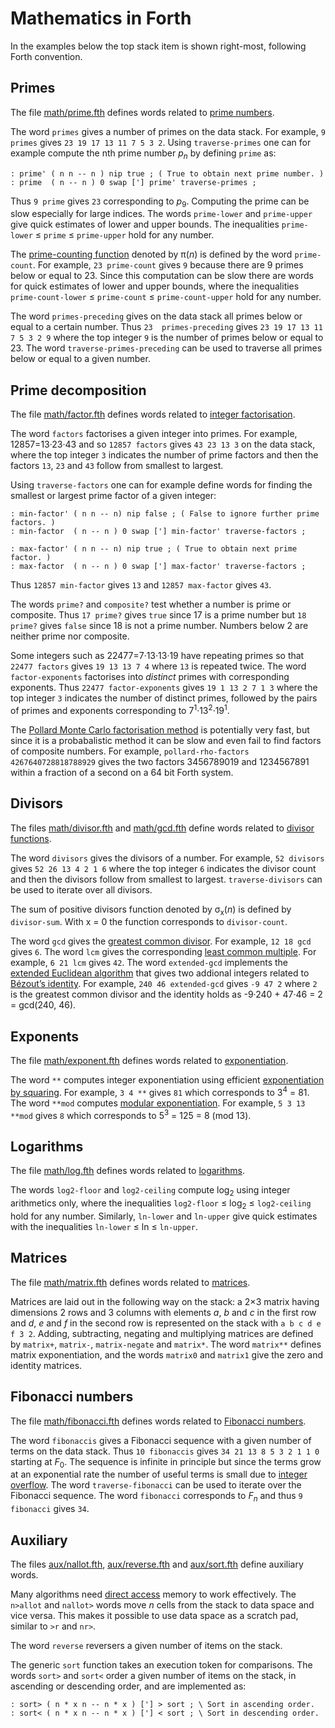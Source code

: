 # Mathematics in Forth

In the examples below the top stack item is shown right-most, following Forth
convention.

## Primes

The file [math/prime.fth](math/prime.fth) defines words related to
[prime numbers](https://en.wikipedia.org/wiki/Prime_number).

The word `primes` gives a number of primes on the data stack. For example,
`9 primes` gives `23 19 17 13 11 7 5 3 2`. Using `traverse-primes` one can
for example compute the nth prime number _p_<sub>_n_</sub> by defining `prime`
as:

```forth
: prime' ( n n -- n ) nip true ; ( True to obtain next prime number. )
: prime  ( n -- n ) 0 swap ['] prime' traverse-primes ;
```

Thus `9 prime` gives `23` corresponding to _p_<sub>9</sub>. Computing the prime
can be slow especially for large indices. The words `prime-lower` and
`prime-upper` give quick estimates of lower and upper bounds. The inequalities
`prime-lower` ≤ `prime` ≤ `prime-upper` hold for any number.

The [prime-counting function](https://en.wikipedia.org/wiki/Prime-counting_function)
denoted by π(_n_) is defined by the word `prime-count`. For example, `23
prime-count` gives `9` because there are 9 primes below or equal to 23. Since
this computation can be slow there are words for quick estimates of lower and
upper bounds, where the inequalities `prime-count-lower` ≤ `prime-count` ≤
`prime-count-upper` hold for any number.

The word `primes-preceding` gives on the data stack all primes below or equal
to a certain number. Thus `23  primes-preceding` gives `23 19 17 13 11 7 5 3 2
9` where the top integer `9` is the number of primes below or equal to 23. The
word `traverse-primes-preceding` can be used to traverse all primes below or
equal to a given number.

## Prime decomposition

The file [math/factor.fth](math/factor.fth) defines words related to
[integer factorisation](https://en.wikipedia.org/wiki/Integer_factorization).

The word `factors` factorises a given integer into primes. For example,
12857=13·23·43 and so `12857 factors` gives `43 23 13 3` on the data
stack, where the top integer `3` indicates the number of prime factors and
then the factors `13`, `23` and `43` follow from smallest to largest.

Using `traverse-factors` one can for example define words for finding the
smallest or largest prime factor of a given integer:

```forth
: min-factor' ( n n -- n) nip false ; ( False to ignore further prime factors. )
: min-factor  ( n -- n ) 0 swap ['] min-factor' traverse-factors ;

: max-factor' ( n n -- n) nip true ; ( True to obtain next prime factor. )
: max-factor  ( n -- n ) 0 swap ['] max-factor' traverse-factors ;
```

Thus `12857 min-factor` gives `13` and `12857 max-factor` gives `43`.

The words `prime?` and `composite?` test whether a number is prime or
composite. Thus `17 prime?` gives `true` since 17 is a prime number but `18
prime?` gives `false` since 18 is not a prime number. Numbers below 2 are
neither prime nor composite.

Some integers such as 22477=7·13·13·19 have repeating primes so that `22477
factors` gives `19 13 13 7 4` where `13` is repeated twice. The word
`factor-exponents` factorises into _distinct_ primes with corresponding
exponents. Thus `22477 factor-exponents` gives `19 1 13 2 7 1 3` where the top
integer `3` indicates the number of distinct primes, followed by the pairs of
primes and exponents corresponding to 7<sup>1</sup>·13<sup>2</sup>·19<sup>1</sup>.

The [Pollard Monte Carlo factorisation method](https://en.wikipedia.org/wiki/Pollard%27s_rho_algorithm)
is potentially very fast, but since it is a probabalistic method it can be slow
and even fail to find factors of composite numbers. For example,
`pollard-rho-factors 4267640728818788929` gives the two factors
3456789019 and 1234567891 within a fraction of a second on a 64 bit Forth
system.

## Divisors

The files [math/divisor.fth](math/divisor.fth) and
[math/gcd.fth](math/gcd.fth) define words related to
[divisor functions](https://en.wikipedia.org/wiki/Divisor_function).

The word `divisors` gives the divisors of a number. For example,
`52 divisors` gives `52 26 13 4 2 1 6` where the top integer `6` indicates
the divisor count and then the divisors follow from smallest to largest.
`traverse-divisors` can be used to iterate over all divisors.

The sum of positive divisors function denoted by σ<sub>x</sub>(_n_) is defined
by `divisor-sum`. With x = 0 the function corresponds to `divisor-count`.

The word `gcd` gives the
[greatest common divisor](https://en.wikipedia.org/wiki/Greatest_common_divisor).
For example, `12 18 gcd` gives `6`. The word `lcm` gives the corresponding
[least common multiple](https://en.wikipedia.org/wiki/Least_common_multiple).
For example, `6 21 lcm` gives `42`. The word `extended-gcd` implements the
[extended Euclidean algorithm](https://en.wikipedia.org/wiki/Extended_Euclidean_algorithm)
that gives two addional integers related to
[Bézout’s identity](https://en.wikipedia.org/wiki/B%C3%A9zout%27s_identity).
For example, `240 46 extended-gcd` gives `-9 47 2` where `2` is the greatest
common divisor and the identity holds as -9·240 + 47·46 = 2 = gcd(240, 46).

## Exponents

The file [math/exponent.fth](math/exponent.fth) defines words related to
[exponentiation](https://en.wikipedia.org/wiki/Exponentiation).

The word `**` computes integer exponentiation using efficient
[exponentiation by squaring](https://en.wikipedia.org/wiki/Exponentiation_by_squaring).
For example, `3 4 **` gives `81` which corresponds to 3<sup>4</sup> = 81.
The word `**mod` computes
[modular exponentiation](https://en.wikipedia.org/wiki/Modular_exponentiation).
For example, `5 3 13 **mod` gives `8` which corresponds to
5<sup>3</sup> = 125 = 8 (mod 13).

## Logarithms

The file [math/log.fth](math/log.fth) defines words related to
[logarithms](https://en.wikipedia.org/wiki/Logarithm).

The words `log2-floor` and `log2-ceiling` compute log<sub>2</sub> using
integer arithmetics only, where the inequalities `log2-floor` ≤
log<sub>2</sub> ≤ `log2-ceiling` hold for any number.  Similarly, `ln-lower`
and `ln-upper` give quick estimates with the inequalities `ln-lower` ≤
ln ≤ `ln-upper`.

## Matrices

The file [math/matrix.fth](math/matrix.fth) defines words related to
[matrices](https://en.wikipedia.org/wiki/Matrix_(mathematics)).

Matrices are laid out in the following way on the stack: a 2×3 matrix having
dimensions 2 rows and 3 columns with elements _a_, _b_ and _c_ in the first
row and _d_, _e_ and _f_ in the second row is represented on the stack with
`a b c d e f 3 2`. Adding, subtracting, negating and multiplying matrices are
defined by `matrix+`, `matrix-`, `matrix-negate` and `matrix*`. The word
`matrix**` defines matrix exponentiation, and the words `matrix0` and `matrix1`
give the zero and identity matrices.

## Fibonacci numbers

The file [math/fibonacci.fth](math/fibonacci.fth) defines words related to
[Fibonacci numbers](https://en.wikipedia.org/wiki/Fibonacci_number).

The word `fibonaccis` gives a Fibonacci sequence with a given number of
terms on the data stack. Thus `10 fibonaccis` gives `34 21 13 8 5 3 2 1
1 0` starting at _F_<sub>0</sub>. The sequence is infinite in principle but
since the terms grow at an exponential rate the number of useful terms is
small due to [integer overflow](https://en.wikipedia.org/wiki/Integer_overflow).
The word `traverse-fibonacci` can be used to iterate over the Fibonacci
sequence. The word `fibonacci` corresponds to _F_<sub>_n_</sub> and thus
`9 fibonacci` gives `34`.

## Auxiliary

The files [aux/nallot.fth](aux/nallot.fth),
[aux/reverse.fth](aux/reverse.fth) and [aux/sort.fth](aux/sort.fth)
define auxiliary words.

Many algorithms need [direct access](https://en.wikipedia.org/wiki/Random_access)
memory to work effectively. The `n>allot` and `nallot>` words move _n_ cells
from the stack to data space and vice versa. This makes it possible to use data
space as a scratch pad, similar to `>r` and `nr>`.

The word `reverse` reversers a given number of items on the stack.

The generic `sort` function takes an execution token for comparisons. The words
`sort>` and `sort<` order a given number of items on the stack, in ascending or
descending order, and are implemented as:

```forth
: sort> ( n * x n -- n * x ) ['] > sort ; \ Sort in ascending order.
: sort< ( n * x n -- n * x ) ['] < sort ; \ Sort in descending order.
```
